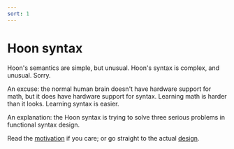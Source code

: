 ```yaml
---
sort: 1
---
```


# Hoon syntax

Hoon's semantics are simple, but unusual.  Hoon's syntax is
complex, and unusual.  Sorry.

An excuse: the normal human brain doesn't have hardware support
for math, but it does have hardware support for syntax.  Learning
math is harder than it looks.  Learning syntax is easier.

An explanation: the Hoon syntax is trying to solve three serious
problems in functional syntax design.

Read the [motivation](motivation) if you care; or go straight to
the actual [design](design).

<list></list>
